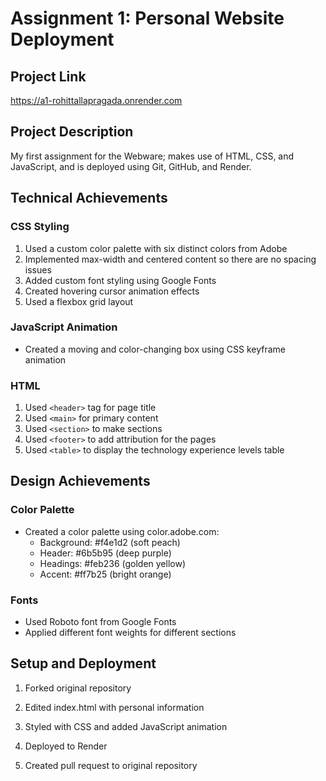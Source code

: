# Assignment 1: Personal Website Deployment

## Project Link
https://a1-rohittallapragada.onrender.com

## Project Description
My first assignment for the Webware; makes use of HTML, CSS, and JavaScript, and is deployed using Git, GitHub, and Render.

## Technical Achievements

### CSS Styling
1. Used a custom color palette with six distinct colors from Adobe
2. Implemented max-width and centered content so there are no spacing issues
3. Added custom font styling using Google Fonts
4. Created hovering cursor animation effects
5. Used a flexbox grid layout

### JavaScript Animation
- Created a moving and color-changing box using CSS keyframe animation

###  HTML
1. Used `<header>` tag for page title
2. Used `<main>` for primary content
3. Used `<section>` to make sections
4. Used `<footer>` to add attribution for the pages
5. Used `<table>` to display the technology experience levels table

## Design Achievements

### Color Palette
- Created a color palette using color.adobe.com:
  - Background: #f4e1d2 (soft peach)
  - Header: #6b5b95 (deep purple)
  - Headings: #feb236 (golden yellow)
  - Accent: #ff7b25 (bright orange)

### Fonts
- Used Roboto font from Google Fonts
- Applied different font weights for different sections

## Setup and Deployment
1. Forked original repository
2. Edited index.html with personal information
3. Styled with CSS and added JavaScript animation
4. Deployed to Render

5. Created pull request to original repository
